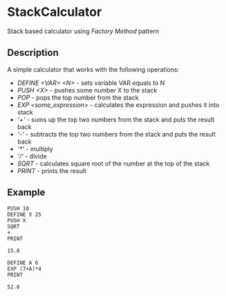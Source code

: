 # StackCalculator
Stack based calculator using *Factory Method* pattern

## Description
A simple calculator that works with the following operations:
* *DEFINE \<VAR> \<N>* - sets variable VAR equals to N
* *PUSH \<X>* - pushes some number X to the stack
* *POP* - pops the top number from the stack
* *EXP \<some_expression>* - calculates the expression and pushes it into stack
* *\'+'* - sums up the top two numbers from the stack and puts the result back
* *\'-'* - subtracts the top two numbers from the stack and puts the result back
* *\'\*\'* - multiply
* *\'/\'* - divide
* *SQRT* - calculates square root of the number at the top of the stack
* *PRINT* - prints the result

## Example
```
PUSH 10
DEFINE X 25
PUSH X
SQRT
+
PRINT
```
```
15.0
```

```
DEFINE A 6
EXP (7+A)*4
PRINT
```
```
52.0
```

